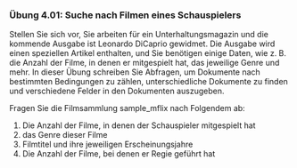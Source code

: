 ### Übung 4.01: Suche nach Filmen eines Schauspielers
Stellen Sie sich vor, Sie arbeiten für ein Unterhaltungsmagazin 
und die kommende Ausgabe ist Leonardo DiCaprio gewidmet. 
Die Ausgabe wird einen speziellen Artikel enthalten, und Sie benötigen 
einige Daten, wie z. B. die Anzahl der Filme, in denen er mitgespielt hat, 
das jeweilige Genre und mehr. 
In dieser Übung schreiben Sie Abfragen, um Dokumente nach bestimmten Bedingungen 
zu zählen, unterschiedliche Dokumente zu finden und verschiedene Felder in den 
Dokumenten auszugeben. 

Fragen Sie die Filmsammlung sample_mflix nach Folgendem ab:
1. Die Anzahl der Filme, in denen der Schauspieler mitgespielt hat
2. das Genre dieser Filme 
3. Filmtitel und ihre jeweiligen Erscheinungsjahre 
4. Die Anzahl der Filme, bei denen er Regie geführt hat
